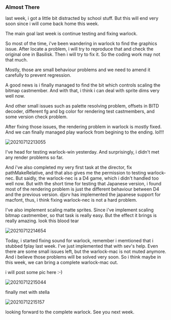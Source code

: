 ### Almost There

last week, i got a little bit distracted by school stuff. But this will end very soon since i will come back home this week.

The main goal last week is continue testing and fixing warlock.

So most of the time, i've been wandering in warlock to find the graphics issue. After locate a problem, i will try to reproduce that and check the original one in Basilisk. Then i will try to fix it. So the coding work may not that much.

Mostly, those are small behaviour problems and we need to amend it carefully to prevent regression.

A good news is i finally managed to find the bit which controls scaling the bitmap castmember. And with that, i think i can deal with sprite dims very well now.

And other small issues such as palette resolving problem, offsets in BITD decoder, different fg and bg color for rendering test castmembers, and some version check problem.

After fixing those issues, the rendering problem in warlock is mostly fixed. And we can finally managed play warlock from begining to the ending.  lol!!!

![20210712213055](https://picsheep.oss-cn-beijing.aliyuncs.com/pic/20210712213055.png)

I've head for testing warlock-win yesterday. And surprisingly, i didn't met any render problems so far.

And i've also completed my very first task at the director, fix pathMakeRelative, and that also gives me the permission to testing warlock-nec. But saidly, the warlock-nec is a D4 game, which i didn't handled too well now. But with the short time for testing that Japanese version, i found most of the rendering problem is just the different behaviour between D4 and the previous version. djsrv has implemented the japanese support for macfont, thus, i think fixing warlock-nec is not a hard problem.

I've also implement scaling matte sprites. Since i've implement scaling bitmap castmember, so that task is really easy. But the effect it brings is really amazing. look this blood tear

![20210712214654](https://picsheep.oss-cn-beijing.aliyuncs.com/pic/20210712214654.png)

Today, i started fixing sound for warlock, remember i memtioned that i stubbed fplay last week. I've just implemented that with sev's help. Even there are some small issues left, but the warlock-mac is not muted anymore. And i believe those problems will be solved very soon. So i think maybe in this week, we can bring a complete warlock-mac out.

i will post some pic here :-)

![20210712215044](https://picsheep.oss-cn-beijing.aliyuncs.com/pic/20210712215044.png)

finally met with stella

![20210712215157](https://picsheep.oss-cn-beijing.aliyuncs.com/pic/20210712215157.png)

looking forward to the complete warlock. See you next week.